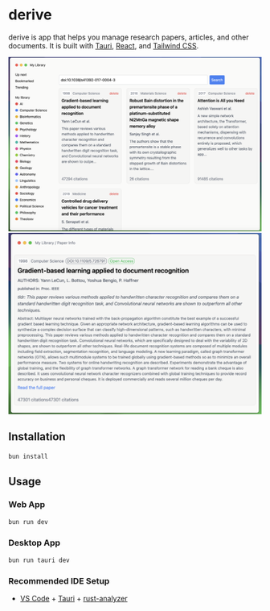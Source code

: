 # derive

derive is app that helps you manage research papers, articles, and other documents. It is built with [Tauri](https://tauri.studio/), [React](https://react.dev/), and [Tailwind CSS](https://tailwindcss.com/).

![derive app screenshot](public/docs/screenshot.png)
![paper info page](public/docs/paperinfo.png)

## Installation

```bash
bun install
```

## Usage

### Web App
```bash
bun run dev
```

### Desktop App
```bash
bun run tauri dev
```

### Recommended IDE Setup

- [VS Code](https://code.visualstudio.com/) + [Tauri](https://marketplace.visualstudio.com/items?itemName=tauri-apps.tauri-vscode) + [rust-analyzer](https://marketplace.visualstudio.com/items?itemName=rust-lang.rust-analyzer)
